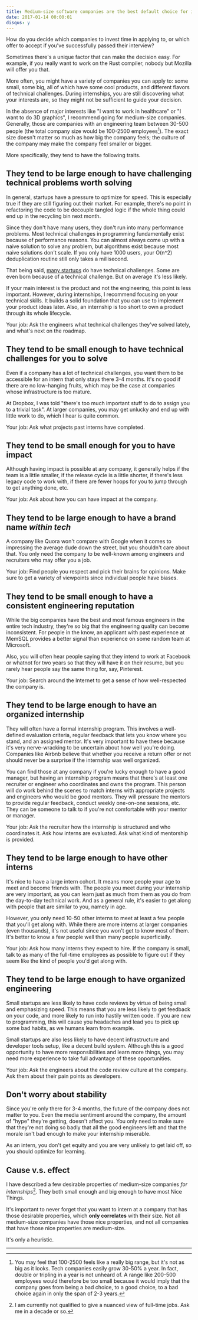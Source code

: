 ```yaml
---
title: Medium-size software companies are the best default choice for internships
date: 2017-01-14 00:00:01
disqus: y
---
```


How do you decide which companies to invest time in applying to, or which offer to accept if you've successfully passed their interview?

Sometimes there's a unique factor that can make the decision easy. For example, if you really want to work on the Rust compiler, nobody but Mozilla will offer you that.

More often, you might have a variety of companies you can apply to: some small, some big, all of which have some cool products, and different flavors of technical challenges. During internships, you are still discovering what your interests are, so they might not be sufficient to guide your decision.

In the absence of major interests like "I want to work in healthcare" or "I want to do 3D graphics", I recommend going for medium-size companies. Generally, those are companies with an engineering team between 30-500 people (the total company size would be 100-2500 employees[^0]). The exact size doesn't matter so much as how big the company feels; the culture of the company may make the company feel smaller or bigger.

More specifically, they tend to have the following traits.

They tend to be large enough to have challenging technical problems worth solving
---------------------------------------------------------------------------------

In general, startups have a pressure to optimize for speed. This is especially true if they are still figuring out their market. For example, there's no point in refactoring the code to be decouple tangled logic if the whole thing could end up in the recycling bin next month.

Since they don't have many users, they don't run into many performance problems. Most technical challenges in programming fundamentally exist because of performance reasons. You can almost always come up with a naive solution to solve any problem, but algorithms exist because most naive solutions don't scale. If you only have 1000 users, your O(n^2) deduplication routine still only takes a millisecond.

That being said, [many startups](https://www.figma.com) do have technical challenges. Some are even born because of a technical challenge. But on average it's less likely.

If your main interest is the product and not the engineering, this point is less important. However, during internships, I recommend focusing on your technical skills. It builds a solid foundation that you can use to implement your product ideas later. Also, an internship is too short to own a product through its whole lifecycle.

Your job: Ask the engineers what technical challenges they've solved lately, and what's next on the roadmap.

They tend to be small enough to have technical challenges for you to solve
--------------------------------------------------------------------------

Even if a company has a lot of technical challenges, you want them to be accessible for an intern that only stays there 3-4 months. It's no good if there are no low-hanging fruits, which may be the case at companies whose infrastructure is too mature.

At Dropbox, I was told "there's too much important stuff to do to assign you to a trivial task". At larger companies, you may get unlucky and end up with little work to do, which I hear is quite common.

Your job: Ask what projects past interns have completed.

They tend to be small enough for you to have impact
---------------------------------------------------

Although having impact is possible at any company, it generally helps if the team is a little smaller, if the release cycle is a little shorter, if there's less legacy code to work with, if there are fewer hoops for you to jump through to get anything done, etc.

Your job: Ask about how you can have impact at the company.

They tend to be large enough to have a brand name _within tech_
-------------------------------------------------------------

A company like Quora won't compare with Google when it comes to impressing the average dude down the street, but you shouldn't care about that. You only need the company to be well-known among engineers and recruiters who may offer you a job.

Your job: Find people you respect and pick their brains for opinions. Make sure to get a variety of viewpoints since individual people have biases.

They tend to be small enough to have a consistent engineering reputation
------------------------------------------------------------------------

While the big companies have the best and most famous engineers in the entire tech industry, they're so big that the engineering quality can become inconsistent. For people in the know, an applicant with past experience at MemSQL provides a better signal than experience on some random team at Microsoft.

Also, you will often hear people saying that they intend to work at Facebook or whatnot for two years so that they will have it on their resume, but you rarely hear people say the same thing for, say, Pinterest.

Your job: Search around the Internet to get a sense of how well-respected the company is.

They tend to be large enough to have an organized internship
------------------------------------------------------------

They will often have a formal internship program. This involves a well-defined evaluation criteria, regular feedback that lets you know where you stand, and an assigned mentor. It's very important to have these because it's very nerve-wracking to be uncertain about how well you're doing. Companies like Airbnb believe that whether you receive a return offer or not should never be a surprise if the internship was well organized.

You can find those at any company if you're lucky enough to have a good manager, but having an internship program means that there's at least one recruiter or engineer who coordinates and owns the program. This person will do work behind the scenes to match interns with appropriate projects and engineers who would be good mentors. They will pressure the mentors to provide regular feedback, conduct weekly one-on-one sessions, etc. They can be someone to talk to if you're not comfortable with your mentor or manager.

Your job: Ask the recruiter how the internship is structured and who coordinates it. Ask how interns are evaluated. Ask what kind of mentorship is provided.

They tend to be large enough to have other interns
--------------------------------------------------

It's nice to have a large intern cohort. It means more people your age to meet and become friends with. The people you meet during your internship are very important, as you can learn just as much from them as you do from the day-to-day technical work. And as a general rule, it's easier to get along with people that are similar to you, namely in age.

However, you only need 10-50 other interns to meet at least a few people that you'll get along with. While there are more interns at larger companies (even thousands), it's not useful since you won't get to know most of them. It's better to know a few people well than many people superficially.

Your job: Ask how many interns they expect to hire. If the company is small, talk to as many of the full-time employees as possible to figure out if they seem like the kind of people you'd get along with.

They tend to be large enough to have organized engineering
----------------------------------------------------------

Small startups are less likely to have code reviews by virtue of being small and emphasizing speed. This means that you are less likely to get feedback on your code, and more likely to run into hastily written code. If you are new to programming, this will cause you headaches and lead you to pick up some bad habits, as we humans learn from example.

Small startups are also less likely to have decent infrastructure and developer tools setup, like a decent build system. Although this is a good opportunity to have more responsibilities and learn more things, you may need more experience to take full advantage of these opportunities.

Your job: Ask the engineers about the code review culture at the company. Ask them about their pain points as developers.

Don't worry about stability
---------------------------

Since you're only there for 3-4 months, the future of the company does not matter to you. Even the media sentiment around the company, the amount of "hype" they're getting, doesn't affect you. You only need to make sure that they're not doing so badly that all the good engineers left and that the morale isn't bad enough to make your internship miserable.

As an intern, you don't get equity and you are very unlikely to get laid off, so you should optimize for learning.

Cause v.s. effect
-----------------

I have described a few desirable properties of medium-size companies *for internships*[^1]. They both small enough and big enough to have most Nice Things.

It's important to never forget that you want to intern at a company that has those desirable properties, which **only correlates** with their size. Not all medium-size companies have those nice properties, and not all companies that have those nice properties are medium-size.

It's only a heuristic.

----------------------------------

[^0]: You may feel that 100-2500 feels like a really big range, but it's not as big as it looks. Tech companies easily grow 30-50% a year. In fact, double or tripling in a year is not unheard of. A range like 200-500 employees would therefore be too small because it would imply that the company goes from being a bad choice, to a good choice, to a bad choice again in only the span of 2-3 years.

[^1]: I am currently not qualified to give a nuanced view of full-time jobs. Ask me in a decade or so.
